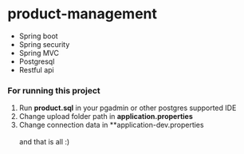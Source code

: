 # product-management

* Spring boot
* Spring security 
* Spring MVC
* Postgresql
* Restful api
### For running this project 
1. Run **product.sql** in your pgadmin or other postgres supported IDE
2. Change upload folder path in **application.properties**
3. Change connection data in **application-dev.properties
</br></br> and that is all :)
